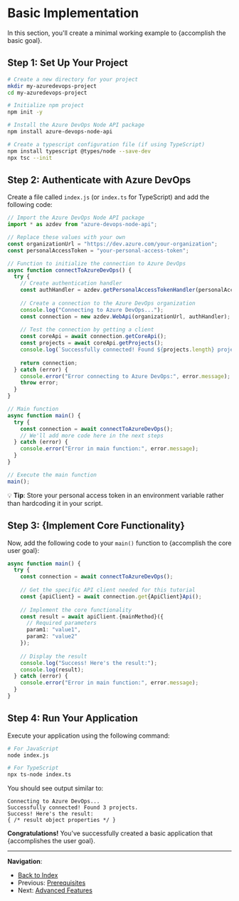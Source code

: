 # Basic Implementation

In this section, you'll create a minimal working example to {accomplish the basic goal}.

## Step 1: Set Up Your Project

```bash
# Create a new directory for your project
mkdir my-azuredevops-project
cd my-azuredevops-project

# Initialize npm project
npm init -y

# Install the Azure DevOps Node API package
npm install azure-devops-node-api

# Create a typescript configuration file (if using TypeScript)
npm install typescript @types/node --save-dev
npx tsc --init
```

## Step 2: Authenticate with Azure DevOps

Create a file called `index.js` (or `index.ts` for TypeScript) and add the following code:

```typescript
// Import the Azure DevOps Node API package
import * as azdev from "azure-devops-node-api";

// Replace these values with your own
const organizationUrl = "https://dev.azure.com/your-organization";
const personalAccessToken = "your-personal-access-token";

// Function to initialize the connection to Azure DevOps
async function connectToAzureDevOps() {
  try {
    // Create authentication handler
    const authHandler = azdev.getPersonalAccessTokenHandler(personalAccessToken);
    
    // Create a connection to the Azure DevOps organization
    console.log("Connecting to Azure DevOps...");
    const connection = new azdev.WebApi(organizationUrl, authHandler);
    
    // Test the connection by getting a client
    const coreApi = await connection.getCoreApi();
    const projects = await coreApi.getProjects();
    console.log(`Successfully connected! Found ${projects.length} projects.`);
    
    return connection;
  } catch (error) {
    console.error("Error connecting to Azure DevOps:", error.message);
    throw error;
  }
}

// Main function
async function main() {
  try {
    const connection = await connectToAzureDevOps();
    // We'll add more code here in the next steps
  } catch (error) {
    console.error("Error in main function:", error.message);
  }
}

// Execute the main function
main();
```

💡 **Tip**: Store your personal access token in an environment variable rather than hardcoding it in your script.

## Step 3: {Implement Core Functionality}

Now, add the following code to your `main()` function to {accomplish the core user goal}:

```typescript
async function main() {
  try {
    const connection = await connectToAzureDevOps();
    
    // Get the specific API client needed for this tutorial
    const {apiClient} = await connection.get{ApiClient}Api();
    
    // Implement the core functionality
    const result = await apiClient.{mainMethod}({
      // Required parameters
      param1: "value1",
      param2: "value2"
    });
    
    // Display the result
    console.log("Success! Here's the result:");
    console.log(result);
  } catch (error) {
    console.error("Error in main function:", error.message);
  }
}
```

## Step 4: Run Your Application

Execute your application using the following command:

```bash
# For JavaScript
node index.js

# For TypeScript
npx ts-node index.ts
```

You should see output similar to:

```
Connecting to Azure DevOps...
Successfully connected! Found 3 projects.
Success! Here's the result:
{ /* result object properties */ }
```

**Congratulations!** You've successfully created a basic application that {accomplishes the user goal}.

---

**Navigation**:
- [Back to Index](../index.md)
- Previous: [Prerequisites](./02-prerequisites.md)
- Next: [Advanced Features](./04-advanced-features.md) 